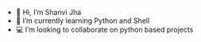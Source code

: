﻿- 👋 Hi, I’m Shanvi Jha
- 🌱 I’m currently learning Python and Shell
- :computer: I’m looking to collaborate on python based projects

<!---
shanvijha30/shanvijha30 is a ✨ special ✨ repository because its `README.md` (this file) appears on your GitHub profile.
You can click the Preview link to take a look at your changes.
--->
